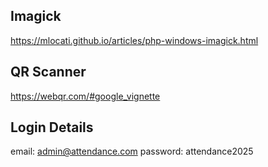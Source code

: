 ## Imagick

https://mlocati.github.io/articles/php-windows-imagick.html

## QR Scanner
https://webqr.com/#google_vignette

## Login Details
email: admin@attendance.com
password: attendance2025
